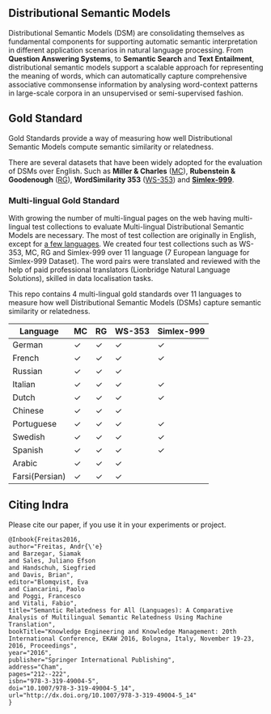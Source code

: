 ## Distributional Semantic Models 

Distributional Semantic Models (DSM) are consolidating themselves as fundamental components for supporting automatic semantic interpretation in different application scenarios in natural language processing. From **Question Answering Systems**, to **Semantic Search** and **Text Entailment**, distributional semantic models support a scalable approach for representing the meaning of words, which can automatically capture comprehensive associative commonsense information by analysing word-context patterns in large-scale corpora in an unsupervised or semi-supervised fashion.

## Gold Standard
Gold Standards provide a way of measuring how well Distributional Semantic Models compute semantic similarity or relatedness.

There are several datasets that have been widely adopted for the evaluation of DSMs over English. Such as **Miller & Charles** ([MC](http://www.tandfonline.com/doi/abs/10.1080/01690969108406936#.Uu_392SwIyV)), **Rubenstein & Goodenough** ([RG](http://dl.acm.org/citation.cfm?id=365657)), **WordSimilarity 353** ([WS-353](http://www.cs.technion.ac.il/~gabr/resources/data/wordsim353/)) and **[Simlex-999](http://www.cl.cam.ac.uk/~fh295/simlex.html)**.



### Multi-lingual Gold Standard
With growing the number of multi-lingual pages on the web having multi-lingual test collections to evaluate Multi-lingual Distributional Semantic Models are necessary.
The most of test collection are originally in English, except for [a few languages](http://wordvectors.org/suite.php).
We created four test collections such as WS-353, MC, RG and Simlex-999 over 11 language (7 European language for Simlex-999 Dataset). The word pairs were translated and reviewed with the help of paid professional translators (Lionbridge Natural Language Solutions), skilled in data localisation tasks. 

This repo contains 4 multi-lingual gold standards over 11 languages to measure how well Distributional Semantic Models (DSMs) capture semantic similarity or relatedness.


|Language|MC|RG|WS-353|Simlex-999|
|--------|-----|------|------|-------|
|German|✓|✓|✓|✓|
|French|✓|✓|✓|✓|
|Russian|✓|✓|✓| |
|Italian|✓|✓|✓|✓|
|Dutch|✓|✓|✓|✓| |
|Chinese|✓|✓|✓| |
|Portuguese|✓|✓|✓|✓|
|Swedish|✓|✓|✓|✓|
|Spanish|✓|✓|✓|✓|
|Arabic|✓|✓|✓| |
|Farsi(Persian)|✓|✓|✓| |


## Citing Indra
Please cite our paper, if you use it in your experiments or project.

```
@Inbook{Freitas2016,
author="Freitas, Andr{\'e}
and Barzegar, Siamak
and Sales, Juliano Efson
and Handschuh, Siegfried
and Davis, Brian",
editor="Blomqvist, Eva
and Ciancarini, Paolo
and Poggi, Francesco
and Vitali, Fabio",
title="Semantic Relatedness for All (Languages): A Comparative Analysis of Multilingual Semantic Relatedness Using Machine Translation",
bookTitle="Knowledge Engineering and Knowledge Management: 20th International Conference, EKAW 2016, Bologna, Italy, November 19-23, 2016, Proceedings",
year="2016",
publisher="Springer International Publishing",
address="Cham",
pages="212--222",
isbn="978-3-319-49004-5",
doi="10.1007/978-3-319-49004-5_14",
url="http://dx.doi.org/10.1007/978-3-319-49004-5_14"
}
```
